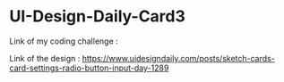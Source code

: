 # UI-Design-Daily-Card3

Link of my coding challenge :

Link of the design : https://www.uidesigndaily.com/posts/sketch-cards-card-settings-radio-button-input-day-1289
